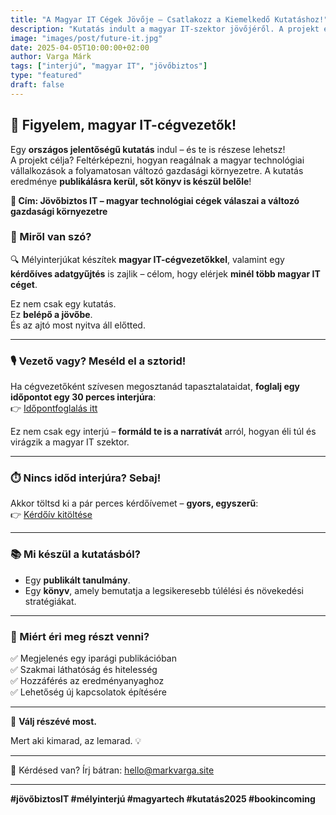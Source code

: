 ```yaml
---
title: "A Magyar IT Cégek Jövője – Csatlakozz a Kiemelkedő Kutatáshoz!"
description: "Kutatás indult a magyar IT-szektor jövőjéről. A projekt eredménye könyv formájában is megjelenik, mélyinterjúkkal, adatbázissal és iparági elemzésekkel. Tudd meg, hogyan reagálnak a cégek a változó gazdasági környezetre!"
image: "images/post/future-it.jpg"
date: 2025-04-05T10:00:00+02:00
author: Varga Márk
tags: ["interjú", "magyar IT", "jövőbiztos"]
type: "featured"
draft: false
---
```


## 🚀 Figyelem, magyar IT-cégvezetők!

Egy **országos jelentőségű kutatás** indul – és te is részese lehetsz!  
A projekt célja? Feltérképezni, hogyan reagálnak a magyar technológiai vállalkozások a folyamatosan változó gazdasági környezetre. A kutatás eredménye **publikálásra kerül, sőt könyv is készül belőle**!

**📖 Cím: Jövőbiztos IT – magyar technológiai cégek válaszai a változó gazdasági környezetre**

### 💬 Miről van szó?

🔍 Mélyinterjúkat készítek **magyar IT-cégvezetőkkel**, valamint egy **kérdőíves adatgyűjtés** is zajlik – célom, hogy elérjek **minél több magyar IT céget**.

Ez nem csak egy kutatás.  
Ez **belépő a jövőbe**.  
És az ajtó most nyitva áll előtted.

---

### 🎙️ **Vezető vagy? Meséld el a sztorid!**
Ha cégvezetőként szívesen megosztanád tapasztalataidat, **foglalj egy időpontot egy 30 perces interjúra**:  
👉 [Időpontfoglalás itt](https://calendar.app.google/uXASRsvCuK8gpXP86)

Ez nem csak egy interjú – **formáld te is a narratívát** arról, hogyan éli túl és virágzik a magyar IT szektor.

---

### ⏱️ Nincs időd interjúra? Sebaj!

Akkor töltsd ki a pár perces kérdőívemet – **gyors, egyszerű**:  
👉 [Kérdőív kitöltése](https://forms.gle/3qHJ2Bdz7nnFJyVZ9)

---

### 📚 Mi készül a kutatásból?

- Egy **publikált tanulmány**.
- Egy **könyv**, amely bemutatja a legsikeresebb túlélési és növekedési stratégiákat.

---

### 🎯 Miért éri meg részt venni?

✅ Megjelenés egy iparági publikációban  
✅ Szakmai láthatóság és hitelesség  
✅ Hozzáférés az eredményanyaghoz  
✅ Lehetőség új kapcsolatok építésére

---

📢 **Válj részévé most.**

Mert aki kimarad, az lemarad. 💡

---

📩 Kérdésed van? Írj bátran: [hello@markvarga.site](mailto:hello@markvarga.site)

---

**#jövőbiztosIT #mélyinterjú #magyartech #kutatás2025 #bookincoming**
